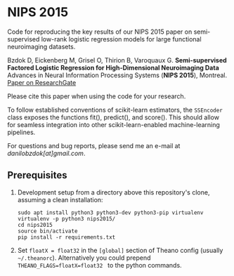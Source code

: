 NIPS 2015
=========

Code for reproducing the key results of our NIPS 2015 paper on semi-supervised low-rank logistic regression models for large functional neuroimaging datasets.

Bzdok D, Eickenberg M, Grisel O, Thirion B, Varoquaux G.
**Semi-supervised Factored Logistic Regression for High-Dimensional Neuroimaging Data**
Advances in Neural Information Processing Systems (**NIPS 2015**), Montreal.
[Paper on ResearchGate](https://www.researchgate.net/publication/281490102_Semi-Supervised_Factored_Logistic_Regression_for_High-Dimensional_Neuroimaging_Data)

Please cite this paper when using the code for your research.

To follow established conventions of scikit-learn estimators, the ``SSEncoder`` class exposes the functions fit(), predict(), and score().
This should allow for seamless integration into other scikit-learn-enabled machine-learning pipelines.

For questions and bug reports, please send me an e-mail at _danilobzdok[at]gmail.com_.

## Prerequisites

1. Development setup from a directory above this repository's clone, assuming a clean installation:
    ```
    sudo apt install python3 python3-dev python3-pip virtualenv
    virtualenv -p python3 nips2015/
    cd nips2015
    source bin/activate
    pip install -r requirements.txt
    ```

2. Set `floatX = float32` in the `[global]` section of Theano config (usually `~/.theanorc`). Alternatively you could prepend `THEANO_FLAGS=floatX=float32 ` to the python commands. 



